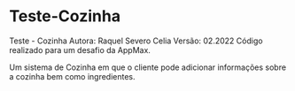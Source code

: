 # Teste-Cozinha
Teste - Cozinha
Autora: Raquel Severo Celia
Versão: 02.2022
Código realizado para um desafio da AppMax.

Um sistema de Cozinha em que o cliente pode adicionar informações sobre a cozinha bem como ingredientes.


